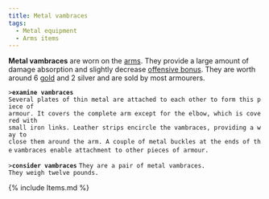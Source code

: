 ```yaml
---
title: Metal vambraces
tags:
  - Metal equipment
  - Arms items
---
```

**Metal vambraces** are worn on the [arms](arms "wikilink"). They
provide a large amount of damage absorption and slightly decrease
[offensive bonus](offensive_bonus "wikilink"). They are worth around 6
[gold](gold "wikilink") and 2 silver and are sold by most armourers.

`>`**`examine vambraces`**
`Several plates of thin metal are attached to each other to form this piece of`
`armour. It covers the complete arm except for the elbow, which is covered with`
`small iron links. Leather strips encircle the vambraces, providing a way to`
`close them around the arm. A couple of metal buckles at the ends of the`
`vambraces enable attachment to other pieces of armour.`

`>`**`consider vambraces`**
`They are a pair of metal vambraces.`
`They weigh twelve pounds.`

{% include Items.md %}
